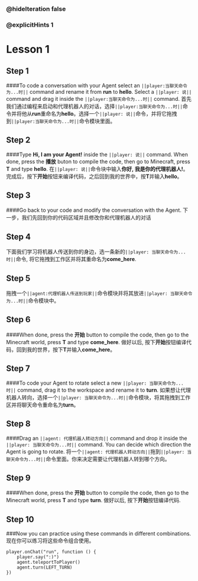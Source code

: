 ### @hideIteration false 
### @explicitHints 1


# Lesson 1

## Step 1
####To code a conversation with your Agent select an ``||player:当聊天命令为...时||`` command and rename it from **run** to **hello**. Select a ``||player: 说||`` command and drag it inside the ``||player:当聊天命令为...时||`` command.
首先我们通过编程来启动和代理机器人的对话，选择``||player:当聊天命令为...时||``命令并将他从**run**重命名为**hello**。选择一个``||player: 说||``命令，并将它拖拽到``||player:当聊天命令为...时||``命令模块里面。


## Step 2
####Type **Hi, I am your Agent!** inside the ``||player: 说||`` command. When done, press the **播放** buton to compile the code, then go to Minecraft, press **T** and type **hello**.
在``||player: 说||``命令块中输入**你好, 我是你的代理机器人!**。完成后，按下**开始**按钮来编译代码，之后回到我的世界中，按**T**并输入**hello**。


## Step 3
####Go back to your code and modify the conversation with the Agent. 
下一步，我们先回到你的代码区域并且修改你和代理机器人的对话

## Step 4
下面我们学习将机器人传送到你的身边，选一条新的``||player: 当聊天命令为...时||``命令, 将它拖拽到工作区并将其重命名为**come_here**. 

## Step 5
拖拽一个``||agent:代理机器人传送到玩家||``命令模块并将其放进``||player: 当聊天命令为...时||``命令模块中。 

## Step 6
####When done, press the **开始** button to compile the code, then go to the Minecraft world, press **T** and type **come_here**.
做好以后, 按下**开始**按钮编译代码，回到我的世界，按下**T**并输入**come_here**。

## Step 7
####To code your Agent to rotate select a new ``||player: 当聊天命令为...时||`` command, drag it to the workspace and rename it to **turn**. 
如果想让代理机器人转向，选择一个``||player: 当聊天命令为...时||``命令模块，将其拖拽到工作区并将聊天命令重命名为**turn**。

## Step 8
####Drag an ``||agent: 代理机器人转动方向||`` command and drop it inside the ``||player: 当聊天命令为...时||`` command. You can decide which direction the Agent is going to rotate. 
将一个``||agent: 代理机器人转动方向||``拖到``||player: 当聊天命令为...时||``命令里面。你来决定需要让代理机器人转到哪个方向。

## Step 9
####When done, press the **开始** button to compile the code, then go to the Minecraft world, press **T** and type **turn**.
做好以后, 按下**开始**按钮编译代码.

## Step 10 
###Now you can practice using these commands in different combinations. 
现在你可以练习将这些命令组合使用。

```ghost
player.onChat("run", function () {
    player.say(":)")
    agent.teleportToPlayer()
    agent.turn(LEFT_TURN)
})
``` 
